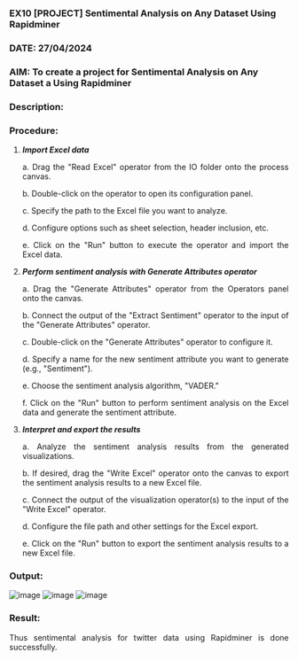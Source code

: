 ### EX10 [PROJECT] Sentimental Analysis on Any Dataset Using Rapidminer
### DATE: 27/04/2024
### AIM: To create a project for Sentimental Analysis on Any Dataset a Using Rapidminer
### Description: 
<div align = "justify">

### Procedure:
1) ***Import Excel data***
    <p>a. Drag the "Read Excel" operator from the IO folder onto the process canvas.
    <p>b. Double-click on the operator to open its configuration panel.
    <p>c. Specify the path to the Excel file you want to analyze.
    <p>d. Configure options such as sheet selection, header inclusion, etc.
    <p>e. Click on the "Run" button to execute the operator and import the Excel data.
2) ***Perform sentiment analysis with Generate Attributes operator***
    <p>a. Drag the "Generate Attributes" operator from the Operators panel onto the canvas.
    <p>b. Connect the output of the "Extract Sentiment" operator to the input of the "Generate Attributes" operator.
    <p>c. Double-click on the "Generate Attributes" operator to configure it.
    <p>d. Specify a name for the new sentiment attribute you want to generate (e.g., "Sentiment").
    <p>e. Choose the sentiment analysis algorithm, "VADER."
    <p>f. Click on the "Run" button to perform sentiment analysis on the Excel data and generate the sentiment attribute.
3) ***Interpret and export the results***
    <p>a. Analyze the sentiment analysis results from the generated visualizations.
    <p>b. If desired, drag the "Write Excel" operator onto the canvas to export the sentiment analysis results to a new Excel file.
    <p>c. Connect the output of the visualization operator(s) to the input of the "Write Excel" operator.
    <p>d. Configure the file path and other settings for the Excel export.
    <p>e. Click on the "Run" button to export the sentiment analysis results to a new Excel file.

### Output:
![image](https://github.com/SWETHA6302/WDM_EXP10/assets/127874947/5dc97c4d-f5f6-4bfb-ad62-423fdf051db1)
![image](https://github.com/SWETHA6302/WDM_EXP10/assets/127874947/c07c771f-4354-4075-a564-d6a85e7c5fdb)
![image](https://github.com/SWETHA6302/WDM_EXP10/assets/127874947/f8e9af69-622b-4709-b33b-a16745c7d30b)

### Result:
Thus sentimental analysis for twitter data using Rapidminer is done successfully.
